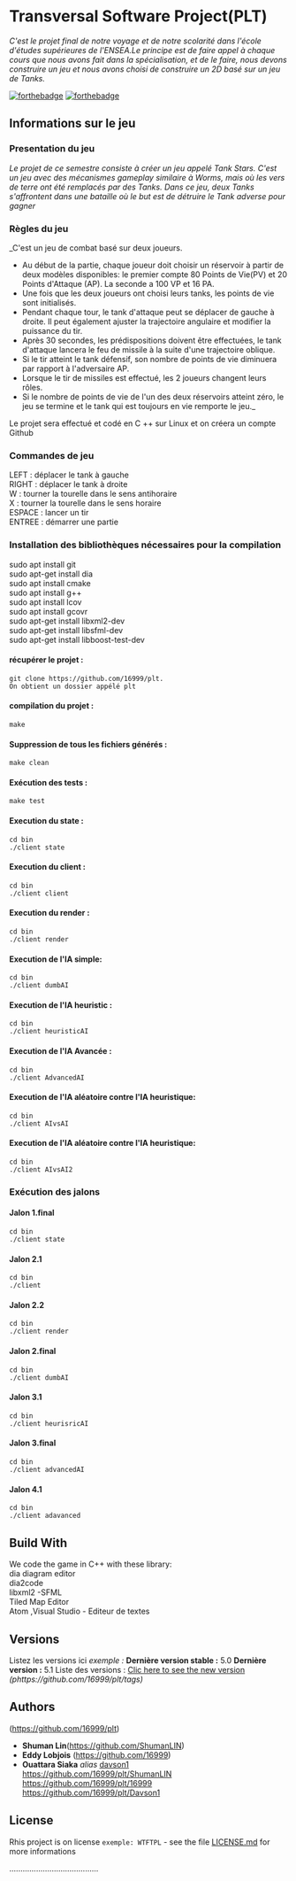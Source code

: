 
# Transversal Software Project(PLT)
_C'est le projet final de notre voyage et de notre scolarité dans l'école d'études supérieures de l'ENSEA.Le principe est de faire appel à chaque cours que nous avons fait dans la spécialisation, et de le faire, nous devons construire un jeu et nous avons choisi de construire un 2D basé sur un jeu de Tanks._


[![forthebadge](http://forthebadge.com/images/badges/built-with-love.svg)](http://forthebadge.com)  [![forthebadge](http://forthebadge.com/images/badges/powered-by-electricity.svg)](http://forthebadge.com)

## Informations sur le jeu

### Presentation du jeu
_Le projet de ce semestre consiste à créer un jeu appelé Tank Stars. C'est un jeu avec des mécanismes gameplay similaire à Worms, mais où les vers de terre ont été remplacés par des Tanks. Dans ce jeu, deux Tanks s'affrontent dans une bataille où le but est de détruire le Tank adverse pour gagner_  

### Règles du jeu
_C'est un jeu de combat basé sur deux joueurs.  
- Au début de la partie, chaque joueur doit choisir un réservoir à partir de deux modèles disponibles: le premier compte 80 Points de Vie(PV) et 20 Points d'Attaque (AP). La seconde a 100 VP et 16 PA.  
- Une fois que les deux joueurs ont choisi leurs tanks, les points de vie sont initialisés.  
- Pendant chaque tour, le tank d'attaque peut se déplacer de gauche à droite. Il peut également ajuster la trajectoire angulaire et modifier la puissance du tir.  
- Après 30 secondes, les prédispositions doivent être effectuées, le tank d'attaque lancera le
feu de missile à la suite d'une trajectoire oblique.
- Si le tir atteint le tank défensif, son nombre de points de vie diminuera par rapport à l'adversaire AP.
- Lorsque le tir de missiles est effectué, les 2 joueurs changent leurs rôles.  
- Si le nombre de points de vie de l'un des deux réservoirs atteint zéro, le jeu se termine et le tank qui est toujours en vie remporte le jeu._

Le projet sera effectué et codé en C ++ sur Linux et on créera un compte Github

### Commandes de jeu
LEFT : déplacer le tank à gauche  
RIGHT : déplacer le tank à droite  
W : tourner la tourelle dans le sens antihoraire  
X : tourner la tourelle dans le sens horaire  
ESPACE : lancer un tir  
ENTREE : démarrer une partie  

### Installation des bibliothèques nécessaires pour la compilation

sudo apt install git  
sudo apt-get install dia  
sudo apt install cmake  
sudo apt install g++  
sudo apt install lcov  
sudo apt install gcovr  
sudo apt-get install libxml2-dev  
sudo apt-get install libsfml-dev  
sudo apt-get install libboost-test-dev  

#### récupérer le projet :
    git clone https://github.com/16999/plt. 
    On obtient un dossier appélé plt
#### compilation du projet :
    make 
#### Suppression de tous les fichiers générés :
    make clean
#### Exécution des tests :
    make test
#### Execution du state :
    cd bin  
    ./client state  
#### Execution du client :
    cd bin  
    ./client client
#### Execution du render :
    cd bin  
    ./client render
#### Execution de l'IA simple:
    cd bin  
    ./client dumbAI
#### Execution de l'IA heuristic :
    cd bin  
    ./client heuristicAI
#### Execution de l'IA Avancée :
    cd bin  
    ./client AdvancedAI
#### Execution de l'IA aléatoire contre l'IA heuristique:
    cd bin  
    ./client AIvsAI
#### Execution de l'IA aléatoire contre l'IA heuristique:
    cd bin  
    ./client AIvsAI2
### Exécution des jalons


#### Jalon 1.final
    cd bin  
    ./client state
#### Jalon 2.1
    cd bin  
    ./client 
#### Jalon 2.2
    cd bin  
    ./client render
#### Jalon 2.final
    cd bin  
    ./client dumbAI
#### Jalon 3.1
    cd bin  
    ./client heurisricAI
#### Jalon 3.final
    cd bin  
    ./client advancedAI
#### Jalon 4.1
    cd bin  
    ./client adavanced

## Build With

We code the game in C++ with these library:  
 dia diagram editor  
 dia2code  
 libxml2 -SFML  
 Tiled Map Editor  
 Atom ,Visual Studio - Editeur de textes

## Versions
Listez les versions ici 
_exemple :_
**Dernière version stable :** 5.0
**Dernière version :** 5.1
Liste des versions : [Clic here to see the new version](https://github.com/16999/plt/tags)
_(phttps://github.com/16999/plt/tags)_

## Authors

(https://github.com/16999/plt)
* **Shuman Lin**(https://github.com/ShumanLIN)
* **Eddy Lobjois** (https://github.com/16999)
* **Ouattara Siaka** _alias_ [davson1](https://github.com/Davson1)  
https://github.com/16999/plt/ShumanLIN  
https://github.com/16999/plt/16999  
https://github.com/16999/plt/Davson1  
## License

Rhis project is on license ``exemple: WTFTPL`` - see the file [LICENSE.md](LICENSE.md) for more informations
  
........................................
